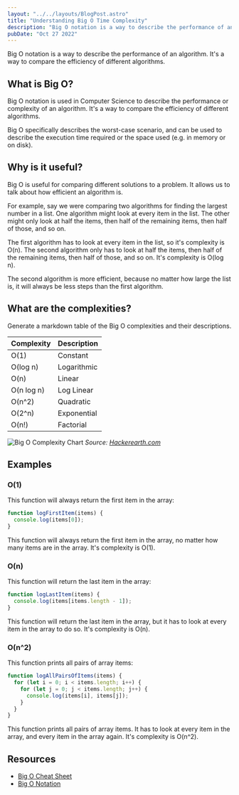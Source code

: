 ```yaml
---
layout: "../../layouts/BlogPost.astro"
title: "Understanding Big O Time Complexity"
description: "Big O notation is a way to describe the performance of an algorithm. It's a way to compare the efficiency of different algorithms."
pubDate: "Oct 27 2022"
---
```


Big O notation is a way to describe the performance of an algorithm. It's a way to compare the efficiency of different algorithms.

## What is Big O?

Big O notation is used in Computer Science to describe the performance or complexity of an algorithm. It's a way to compare the efficiency of different algorithms.

Big O specifically describes the worst-case scenario, and can be used to describe the execution time required or the space used (e.g. in memory or on disk).

## Why is it useful?

Big O is useful for comparing different solutions to a problem. It allows us to talk about how efficient an algorithm is.

For example, say we were comparing two algorithms for finding the largest number in a list. One algorithm might look at every item in the list. The other might only look at half the items, then half of the remaining items, then half of those, and so on.

The first algorithm has to look at every item in the list, so it's complexity is O(n). The second algorithm only has to look at half the items, then half of the remaining items, then half of those, and so on. It's complexity is O(log n).

The second algorithm is more efficient, because no matter how large the list is, it will always be less steps than the first algorithm.

## What are the complexities?

Generate a markdown table of the Big O complexities and their descriptions.

| Complexity | Description |
| ---------- | ----------- |
| O(1)       | Constant    |
| O(log n)   | Logarithmic |
| O(n)       | Linear      |
| O(n log n) | Log Linear  |
| O(n^2)     | Quadratic   |
| O(2^n)     | Exponential |
| O(n!)      | Factorial   |

![Big O Complexity Chart](https://he-s3.s3.amazonaws.com/media/uploads/ece920b.png)
_Source: [Hackerearth.com](https://www.hackerearth.com/practice/notes/big-o-cheatsheet-series-data-structures-and-algorithms-with-thier-complexities-1/)_

## Examples

### O(1)

This function will always return the first item in the array:

```js
function logFirstItem(items) {
  console.log(items[0]);
}
```

This function will always return the first item in the array, no matter how many items are in the array. It's complexity is O(1).

### O(n)

This function will return the last item in the array:

```js
function logLastItem(items) {
  console.log(items[items.length - 1]);
}
```

This function will return the last item in the array, but it has to look at every item in the array to do so. It's complexity is O(n).

### O(n^2)

This function prints all pairs of array items:

```js
function logAllPairsOfItems(items) {
  for (let i = 0; i < items.length; i++) {
    for (let j = 0; j < items.length; j++) {
      console.log(items[i], items[j]);
    }
  }
}
```

This function prints all pairs of array items. It has to look at every item in the array, and every item in the array again. It's complexity is O(n^2).

## Resources

- [Big O Cheat Sheet](https://www.bigocheatsheet.com/)
- [Big O Notation](https://rob-bell.net/2009/06/a-beginners-guide-to-big-o-notation/)

